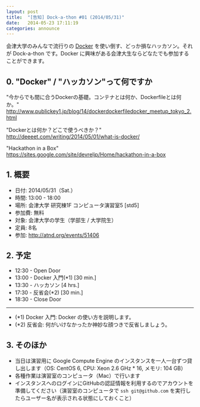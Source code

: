 ```yaml
---
layout: post
title:  "[告知] Dock-a-thon #01 (2014/05/31)"
date:   2014-05-23 17:11:19
categories: announce
---
```


会津大学のみんなで流行りの [Docker](https://www.docker.io/) を使い倒す、どっか損なハッカソン。それが Dock-a-thon です。Docker に興味がある会津大生ならどなたでも参加することができます。

## 0. "Docker" / "ハッカソン"って何ですか

"今からでも間に合うDockerの基礎。コンテナとは何か、Dockerfileとは何か。"
http://www.publickey1.jp/blog/14/dockerdockerfiledocker_meetup_tokyo_2.html

"Dockerとは何か？どこで使うべきか？"
http://deeeet.com/writing/2014/05/01/what-is-docker/

"Hackathon in a Box"
https://sites.google.com/site/devreljp/Home/hackathon-in-a-box

## 1. 概要

* 日付: 2014/05/31（Sat.）
* 時間: 13:00 - 18:00
* 場所: 会津大学 研究棟1F コンピュータ演習室5 [std5]
* 参加費: 無料
* 対象: 会津大学の学生（学部生 / 大学院生）
* 定員: 8名
* 参加: http://atnd.org/events/51406

## 2. 予定

* 12:30 - Open Door
* 13:00 - Docker 入門(*1) [30 min.]
* 13:30 - ハッカソン [4 hrs.]
* 17:30 - 反省会(*2) [30 min.]
* 18:30 - Close Door

---

* (*1) Docker 入門: Docker の使い方を説明します。
* (*2) 反省会: 何がいけなかったか神妙な顔つきで反省しましょう。

## 3. そのほか
* 当日は演習用に Google Compute Engine のインスタンスを一人一台ずつ貸し出します（OS: CentOS 6, CPU: Xeon 2.6 GHz * 16, メモリ: 104 GB）
* 各種作業は演習室のコンピュータ（Mac）で行います
* インスタンスへのログインにGitHubの認証情報を利用するのでアカウントを準備してください（演習室のコンピュータで `ssh git@github.com` を実行したらユーザー名が表示される状態にしておくこと）
